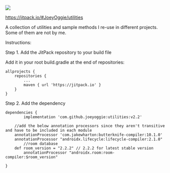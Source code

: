 ![](https://jitpack.io/v/JoeyOggie/utilities.svg)

https://jitpack.io/#JoeyOggie/utilities


A collection of utilities and sample methods I re-use in different projects. Some of them are not by me.

Instructions:

Step 1. Add the JitPack repository to your build file

Add it in your root build.gradle at the end of repositories:

	allprojects {
		repositories {
			...
			maven { url 'https://jitpack.io' }
		}
	}

Step 2. Add the dependency

	dependencies {
	        implementation 'com.github.joeyoggie:utilities:v2.2'
		
		//add the below annotation processors since they aren't transitive and have to be included in each module
		annotationProcessor 'com.jakewharton:butterknife-compiler:10.1.0'
		annotationProcessor "androidx.lifecycle:lifecycle-compiler:2.1.0"
    		//room database
		def room_version = "2.2.2" // 2.2.2 for latest stable version
    		annotationProcessor "androidx.room:room-compiler:$room_version"
		
	}
